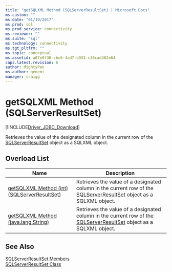 ```yaml
---
title: "getSQLXML Method (SQLServerResultSet) | Microsoft Docs"
ms.custom: ""
ms.date: "01/19/2017"
ms.prod: sql
ms.prod_service: connectivity
ms.reviewer: ""
ms.suite: "sql"
ms.technology: connectivity
ms.tgt_pltfrm: ""
ms.topic: conceptual
ms.assetid: a07e0f30-cbc6-4ad7-b931-c30cad382e64
caps.latest.revision: 6
author: MightyPen
ms.author: genemi
manager: craigg
---
```

# getSQLXML Method (SQLServerResultSet)
[!INCLUDE[Driver_JDBC_Download](../../../includes/driver_jdbc_download.md)]

  Retrieves the value of the designated column in the current row of the [SQLServerResultSet](../../../connect/jdbc/reference/sqlserverresultset-class.md) object as a SQLXML object.  
  
## Overload List  
  
|Name|Description|  
|----------|-----------------|  
|[getSQLXML Method &#40;int&#41; &#40;SQLServerResultSet&#41;](../../../connect/jdbc/reference/getsqlxml-method-int-sqlserverresultset.md)|Retrieves the value of a designated column in the current row of the [SQLServerResultSet](../../../connect/jdbc/reference/sqlserverresultset-class.md) object as a SQLXML object.|  
|[getSQLXML Method &#40;java.lang.String&#41;](../../../connect/jdbc/reference/getsqlxml-method-java-lang-string.md)|Retrieves the value of a designated column in the current row of the [SQLServerResultSet](../../../connect/jdbc/reference/sqlserverresultset-class.md) object as a SQLXML object.|  
  
## See Also  
 [SQLServerResultSet Members](../../../connect/jdbc/reference/sqlserverresultset-members.md)   
 [SQLServerResultSet Class](../../../connect/jdbc/reference/sqlserverresultset-class.md)  
  
  
